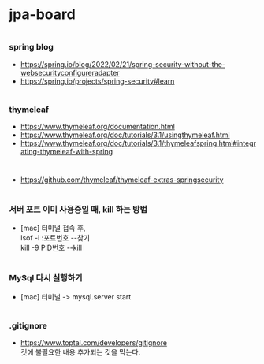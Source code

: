 # jpa-board
#  
### spring blog
* https://spring.io/blog/2022/02/21/spring-security-without-the-websecurityconfigureradapter  
* https://spring.io/projects/spring-security#learn  
#   
### thymeleaf
* https://www.thymeleaf.org/documentation.html
* https://www.thymeleaf.org/doc/tutorials/3.1/usingthymeleaf.html
* https://www.thymeleaf.org/doc/tutorials/3.1/thymeleafspring.html#integrating-thymeleaf-with-spring  
#  
* https://github.com/thymeleaf/thymeleaf-extras-springsecurity
#
### 서버 포트 이미 사용중일 때, kill 하는 방법
* [mac]
터미널 접속 후,  
lsof -i :포트번호 --찾기  
kill -9 PID번호 --kill
#
### MySql 다시 실행하기
* [mac]
터미널 -> mysql.server start
#
### .gitignore
* https://www.toptal.com/developers/gitignore  
깃에 불필요한 내용 추가되는 것을 막는다.
